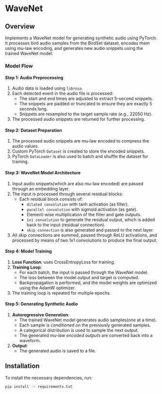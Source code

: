 # WaveNet

## Overview

Implements a WaveNet model for generating synthetic audio using PyTorch. It processes bird audio samples from the BirdSet dataset, encodes them using mu-law encoding, and generates new audio snippets using the trained WaveNet model.

### Model Flow

#### Step 1: Audio Preprocessing
1. Audio data is loaded using `librosa`.
2. Each detected event in the audio file is processed:
    - The start and end times are adjusted to extract 5-second snippets.
    - The snippets are padded or truncated to ensure they are exactly 5 seconds long.
    - Snippets are resampled to the target sample rate (e.g., 22050 Hz).
3. The processed audio snippets are returned for further processing.

#### Step 2: Dataset Preparation
1. The processed audio snippets are mu-law encoded to compress the audio values.
2. Custom PyTorch `Dataset` is created to store the encoded snippets.
3. PyTorch `DataLoader` is also used to batch and shuffle the dataset for training.

#### Step 3: WaveNet Model Architecture
1. Input audio snippets(which are also mu-law encoded) are passed through an embedding layer.
2. The input is processed through several residual blocks:
    - Each residual block consists of:
        - `dilated convolution` with tanh activation (as filter).
        - `parallel convolution` with sigmoid activation (as gate).
        - Element-wise multiplication of the filter and gate outputs.
        - `1x1 convolution` to generate the residual output, which is added back to the input (residual connection).
        - `skip connection` is also generated and passed to the next layer.
3. All skip connections are summed, passed through ReLU activations, and processed by means of two 1x1 convolutions to produce the final output.

#### Step 4: Model Training
1. **Loss Function**: uses CrossEntropyLoss for training.
2. **Training Loop**:
    - For each batch, the input is passed through the WaveNet model.
    - The loss between the model output and target is computed.
    - Backpropagation is performed, and the model weights are optimized using the AdamW optimizer.
3. The training loop is repeated for multiple epochs.

#### Step 5: Generating Synthetic Audio
1. **Autoregressive Generation**:
    - The trained WaveNet model generates audio samples(one at a time).
    - Each sample is *conditioned* on the previously generated samples.
    - A categorical distribution is used to sample the next output.
    - The generated *mu-law encoded outputs* are converted back into a waveform.
2. **Output**:
    - The generated audio is saved to a file.

## Installation

To install the necessary dependencies, run:

```bash
pip install -r requirements.txt

